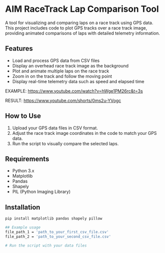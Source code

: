 # AIM RaceTrack Lap Comparison Tool

A tool for visualizing and comparing laps on a race track using GPS data. This project includes code to plot GPS tracks over a race track image, providing animated comparisons of laps with detailed telemetry information.

## Features
- Load and process GPS data from CSV files
- Display an overhead race track image as the background
- Plot and animate multiple laps on the race track
- Zoom in on the track and follow the moving point
- Display real-time telemetry data such as speed and elapsed time

EXAMPLE: https://www.youtube.com/watch?v=hWge1PM26rc&t=3s

RESULT: https://www.youtube.com/shorts/0ms2u-YVogc

## How to Use
1. Upload your GPS data files in CSV format.
2. Adjust the race track image coordinates in the code to match your GPS data.
3. Run the script to visually compare the selected laps.

## Requirements
- Python 3.x
- Matplotlib
- Pandas
- Shapely
- PIL (Python Imaging Library)

## Installation
```bash
pip install matplotlib pandas shapely pillow

## Example usage
file_path_1 = 'path_to_your_first_csv_file.csv'
file_path_2 = 'path_to_your_second_csv_file.csv'

# Run the script with your data files
